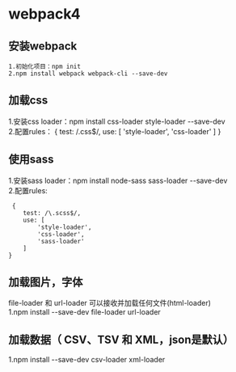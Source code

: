# webpack4
## 安装webpack
    1.初始化项目：npm init
    2.npm install webpack webpack-cli --save-dev
## 加载css
  1.安装css loader：npm install css-loader style-loader --save-dev  
  2.配置rules：
  {
    test: /\.css$/,
    use: [
        'style-loader',
        'css-loader'
    ]
  }
## 使用sass
1.安装sass loader：npm install node-sass sass-loader --save-dev  
2.配置rules:
```
 {  
    test: /\.scss$/,  
    use: [
        'style-loader',
        'css-loader',
        'sass-loader'
    ]
}
```
## 加载图片，字体
file-loader 和 url-loader 可以接收并加载任何文件(html-loader)  
1.npm install --save-dev file-loader url-loader  
## 加载数据（ CSV、TSV 和 XML，json是默认）
1.npm install --save-dev csv-loader xml-loader  